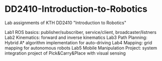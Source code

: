 # DD2410-Introduction-to-Robotics
Lab assignments of KTH DD2410 "Introduction to Robotics"
  
Lab1 ROS basics: publisher/subscriber, service/client, broadcaster/listners
Lab2 Kinematics: forward and inverse kinematics
Lab3 Path Planning: Hybrid A* algorithm implementation for auto-driving
Lab4 Mapping: grid mapping for autonomous robots
Lab5 Mobile Manipulation Project: system integration project of Pick&Carry&Place with visual sensing
